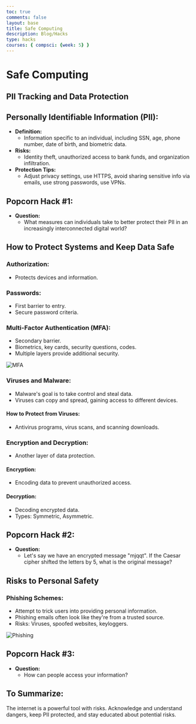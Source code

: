```yaml
---
toc: true
comments: false
layout: base
title: Safe Computing
description: Blog/Hacks
type: hacks
courses: { compsci: {week: 5} }
---
```


# Safe Computing 

## PII Tracking and Data Protection

## Personally Identifiable Information (PII):
- **Definition:**
  - Information specific to an individual, including SSN, age, phone number, date of birth, and biometric data.
- **Risks:**
  - Identity theft, unauthorized access to bank funds, and organization infiltration.
- **Protection Tips:**
  - Adjust privacy settings, use HTTPS, avoid sharing sensitive info via emails, use strong passwords, use VPNs.

## Popcorn Hack #1:
- **Question:**
  - What measures can individuals take to better protect their PII in an increasingly interconnected digital world?

## How to Protect Systems and Keep Data Safe

### Authorization:
- Protects devices and information.

### Passwords:
- First barrier to entry.
- Secure password criteria.

### Multi-Factor Authentication (MFA):
- Secondary barrier.
- Biometrics, key cards, security questions, codes.
- Multiple layers provide additional security.

![MFA](https://files.catbox.moe/0vi690.png)

### Viruses and Malware:
- Malware's goal is to take control and steal data.
- Viruses can copy and spread, gaining access to different devices.

#### How to Protect from Viruses:
- Antivirus programs, virus scans, and scanning downloads.

### Encryption and Decryption:
- Another layer of data protection.

#### Encryption:
- Encoding data to prevent unauthorized access.

#### Decryption:
- Decoding encrypted data.
- Types: Symmetric, Asymmetric.

## Popcorn Hack #2:
- **Question:**
  - Let's say we have an encrypted message "mjqqt". If the Caesar cipher shifted the letters by 5, what is the original message?

## Risks to Personal Safety

### Phishing Schemes:
- Attempt to trick users into providing personal information.
- Phishing emails often look like they're from a trusted source.
- Risks: Viruses, spoofed websites, keyloggers.

![Phishing](https://files.catbox.moe/ioa7xo.png)

## Popcorn Hack #3:
- **Question:**
  - How can people access your information?

## To Summarize:
The internet is a powerful tool with risks. Acknowledge and understand dangers, keep PII protected, and stay educated about potential risks.

